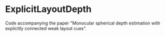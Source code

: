 # ExplicitLayoutDepth
Code accompanying the paper "Monocular spherical depth estimation with explicitly connected weak layout cues".
